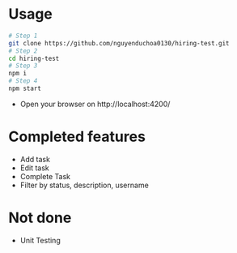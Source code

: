 # Usage

```bash
# Step 1
git clone https://github.com/nguyenduchoa0130/hiring-test.git
# Step 2
cd hiring-test
# Step 3
npm i
# Step 4
npm start
```

- Open your browser on http://localhost:4200/

# Completed features

- Add task
- Edit task
- Complete Task
- Filter by status, description, username

# Not done

- Unit Testing